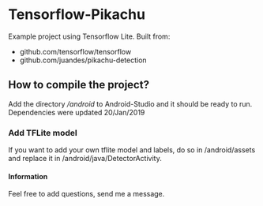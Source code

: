# Tensorflow-Pikachu
Example project using Tensorflow Lite. Built from:  
  

- github.com/tensorflow/tensorflow  
- github.com/juandes/pikachu-detection  
  
  
  
## How to compile the project?  
  
Add the directory */android* to Android-Studio and it should be ready to run.  
Dependencies were updated 20/Jan/2019  
  
### Add TFLite model  
If you want to add your own tflite model and labels, do so in /android/assets and replace it in /android/java/DetectorActivity.  

#### Information  
Feel free to add questions, send me a message.      
